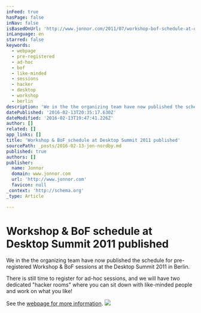 ```yaml
---
inFeed: true
hasPage: false
inNav: false
isBasedOnUrl: 'http://www.jonnor.com/2011/07/workshop-bof-schedule-at-desktop-summit-2011-published/'
inLanguage: en
starred: false
keywords:
  - webpage
  - pre-registered
  - ad-hoc
  - bof
  - like-minded
  - sessions
  - hacker
  - desktop
  - workshop
  - berlin
description: 'We in the the organizing team have now published the schedule for pre-registered Workshop & BoF sessions at the Desktop Summit 2011 in Berlin. There is still time to register for ad-hoc sessions, and we will have two dedicated "hacker rooms" where you can sit down with like-minded people and work on what you like!'
datePublished: '2016-02-13T20:35:17.630Z'
dateModified: '2016-02-13T19:47:41.226Z'
author: []
related: []
app_links: []
title: 'Workshop & BoF schedule at Desktop Summit 2011 published'
sourcePath: _posts/2016-02-13-jon-nordby.md
published: true
authors: []
publisher:
  name: Jonnor
  domain: www.jonnor.com
  url: 'http://www.jonnor.com'
  favicon: null
_context: 'http://schema.org'
_type: Article

---
```

# Workshop & BoF schedule at Desktop Summit 2011 published

We in the the organizing team have now published the schedule for pre-registered Workshop & BoF sessions at the Desktop Summit 2011 in Berlin.

There is still time to register for ad-hoc sessions, and we will have two dedicated "hacker rooms" where you can sit down with like-minded people and work on what you like!

See the [webpage for more information][0].
[![](http://www.jonnor.com/wp/wp-content/plugins/flattr/img/flattr-badge-large.png)][1]

[0]: https://desktopsummit.org/program/workshops-bofs
[1]: http://www.jonnor.com/wp/?flattrss_redirect&id=438&md5=fe416bf1c655f1db9f5b02b8ec8bd9f0
